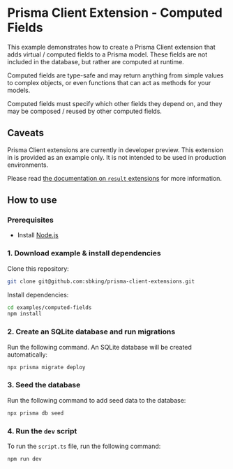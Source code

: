 # Prisma Client Extension - Computed Fields

This example demonstrates how to create a Prisma Client extension that adds virtual / computed fields to a Prisma model. These fields are not included in the database, but rather are computed at runtime.

Computed fields are type-safe and may return anything from simple values to complex objects, or even functions that can act as methods for your models.

Computed fields must specify which other fields they depend on, and they may be composed / reused by other computed fields.

## Caveats

Prisma Client extensions are currently in developer preview. This extension in is provided as an example only. It is not intended to be used in production environments.

Please read [the documentation on `result` extensions](https://www.prisma.io/docs/concepts/components/prisma-client/client-extensions/result) for more information.

## How to use

### Prerequisites

- Install [Node.js](https://nodejs.org/en/download/)

### 1. Download example & install dependencies

Clone this repository:

```sh
git clone git@github.com:sbking/prisma-client-extensions.git
```

Install dependencies:

```sh
cd examples/computed-fields
npm install
```

### 2. Create an SQLite database and run migrations

Run the following command. An SQLite database will be created automatically:

```sh
npx prisma migrate deploy
```

### 3. Seed the database

Run the following command to add seed data to the database:

```sh
npx prisma db seed
```

### 4. Run the `dev` script

To run the `script.ts` file, run the following command:

```sh
npm run dev
```
